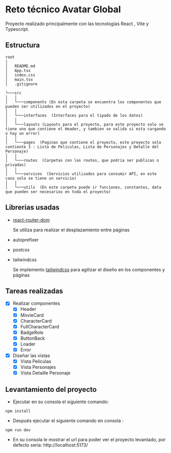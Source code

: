 # Reto técnico Avatar Global

Proyecto realizado principalmente con las tecnologias React , Vite y Typescript.

## Estructura

```
root
|
│   README.md    
│   App.tsx  
│   index.css   
│   main.tsx    
│   .gitignore

└───src
│   │
│   └───components (En esta carpeta se encuentra los componentes que pueden ser utilizados en el proyecto)
│   │    
│   └───interfaces  (Interfaces para el tipado de los datos)
│   │    
│   └───layouts (Layouts para el proyecto, para este proyecto solo se tiene uno que contiene el Header, y tambien se valida si esta cargando o hay un error)
│   │    
│   └───pages  (Paginas que contiene el proyecto, este proyecto solo contiente 3 : Lista de Peliculas, Lista de Personajes y Detalle del Personaje)
│   │    
│   └───routes  (Carpetas con las routes, que podria ser publicas o privadas)
│   │    
│   └───services  (Servicios utilizados para consumir API, en este caso solo se tiene un servicio)
│   │    
│   └───utils  (En este carpeta puede ir funciones, constantes, data que pueden ser necesarios en toda el proyecto)

```



## Librerias usadas

- [react-router-dom](https://www.npmjs.com/package/react-router-dom)

  Se utiliza para realizar el desplazamiento entre páginas

- autoprefixer
- postcss
- tailwindcss 

  Se implemento [tailwindcss](https://tailwindcss.com/) para agilizar el diseño en los componentes y páginas

## Tareas realizadas

- [X] Realizar componentes
  - [x] Header
  - [X] MovieCard
  - [X] CharacterCard
  - [X] FullCharacterCard
  - [X] BadgeRole
  - [X] ButtonBack
  - [X] Loader
  - [X] Error
- [X] Diseñar las vistas
  - [X] Vista Peliculas
  - [X] Vista Personajes
  - [X] Vista Detaille Personaje

## Levantamiento del proyecto

- Ejecutar en su consola el siguiente comando:

```
npm install
```

- Después ejecutar el siguiente comando en consola :

```
npm run dev
```

- En su consola le mostrar el url para poder ver el proyecto levantado, por defecto sería:
  http://localhost:5173/
